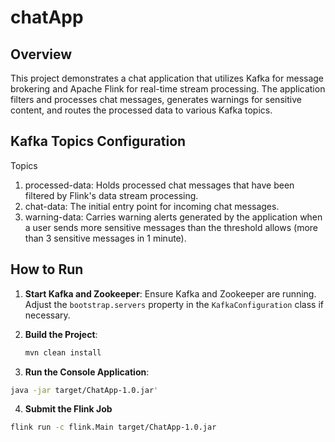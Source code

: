 # chatApp

## Overview
This project demonstrates a chat application that utilizes Kafka for message brokering and Apache Flink for real-time stream processing. The application filters and processes chat messages, generates warnings for sensitive content, and routes the processed data to various Kafka topics.

## Kafka Topics Configuration
Topics
1. processed-data: Holds processed chat messages that have been filtered by Flink's data stream processing.
2. chat-data: The initial entry point for incoming chat messages.
3. warning-data: Carries warning alerts generated by the application when a user sends more sensitive messages than the threshold allows (more than 3 sensitive messages in 1 minute).

## How to Run

1. **Start Kafka and Zookeeper**:
   Ensure Kafka and Zookeeper are running. Adjust the `bootstrap.servers` property in the `KafkaConfiguration` class if necessary.

2. **Build the Project**:
   ```bash
   mvn clean install

3. **Run the Console Application**:
  ```bash
  java -jar target/ChatApp-1.0.jar'
  ```
4. **Submit the Flink Job**
  ```bash
  flink run -c flink.Main target/ChatApp-1.0.jar
